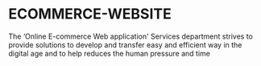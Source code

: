 # ECOMMERCE-WEBSITE
The ‘Online E-commerce Web application' Services department strives to provide solutions to develop and transfer easy and efficient way in the digital age and to help reduces the human pressure and time

